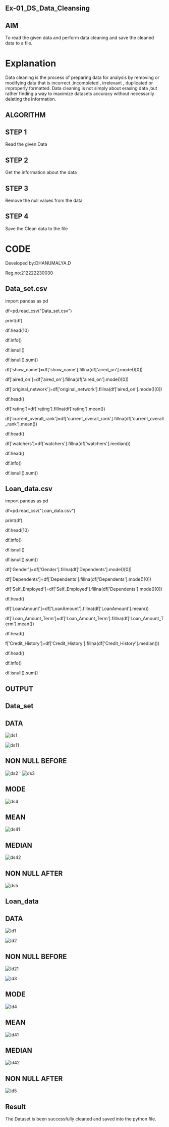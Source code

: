 ## Ex-01_DS_Data_Cleansing

## AIM

To read the given data and perform data cleaning and save the cleaned data to a file.

# Explanation

Data cleaning is the process of preparing data for analysis by removing or modifying data that is incorrect ,incompleted , irrelevant , duplicated or improperly formatted. Data cleaning is not simply about erasing data ,but rather finding a way to maximize datasets accuracy without necessarily deleting the information.

## ALGORITHM

## STEP 1

Read the given Data

## STEP 2

Get the information about the data

## STEP 3

Remove the null values from the data

## STEP 4

Save the Clean data to the file

# CODE
Developed by:DHANUMALYA.D

Reg.no:212222230030

## Data_set.csv

import pandas as pd

df=pd.read_csv("Data_set.csv")

print(df)

df.head(10)



df.info()


df.isnull()


df.isnull().sum()


df['show_name']=df['show_name'].fillna(df['aired_on'].mode()[0])

df['aired_on']=df['aired_on'].fillna(df['aired_on'].mode()[0])

df['original_network']=df['original_network'].fillna(df['aired_on'].mode()[0])

df.head()


df['rating']=df['rating'].fillna(df['rating'].mean())

df['current_overall_rank']=df['current_overall_rank'].fillna(df['current_overall_rank'].mean())

df.head()


df['watchers']=df['watchers'].fillna(df['watchers'].median())

df.head()


df.info()


df.isnull().sum()

## Loan_data.csv

import pandas as pd

df=pd.read_csv("Loan_data.csv")

print(df)

df.head(10)


df.info()


df.isnull()


df.isnull().sum()


df['Gender']=df['Gender'].fillna(df['Dependents'].mode()[0])

df['Dependents']=df['Dependents'].fillna(df['Dependents'].mode()[0])

df['Self_Employed']=df['Self_Employed'].fillna(df['Dependents'].mode()[0])

df.head()


df['LoanAmount']=df['LoanAmount'].fillna(df['LoanAmount'].mean())

df['Loan_Amount_Term']=df['Loan_Amount_Term'].fillna(df['Loan_Amount_Term'].mean())

df.head()


f['Credit_History']=df['Credit_History'].fillna(df['Credit_History'].median())

df.head()


df.info()


df.isnull().sum()

## OUTPUT

## Data_set

## DATA

![ds1](https://user-images.githubusercontent.com/119218812/226126515-4fcdf161-26cc-4b00-95d0-7b5d80cd9a33.png)

![ds11](https://user-images.githubusercontent.com/119218812/226126974-27308211-b658-4175-a483-28148c7758c2.png)

## NON NULL BEFORE

![ds2](https://user-images.githubusercontent.com/119218812/226126522-f624a852-a838-47b4-be63-540d7ad2f059.png)
'
![ds3](https://user-images.githubusercontent.com/119218812/226126724-1bc41ff8-242d-49be-a4c4-d40d1ccb0768.png)

## MODE

![ds4](https://user-images.githubusercontent.com/119218812/226126728-7738d203-d017-4d8a-a798-a4630ade3537.png)

## MEAN

![ds41](https://user-images.githubusercontent.com/119218812/226126741-fb7b0ddd-8e29-49b2-8b3a-386f6b3d4063.png)

## MEDIAN

![ds42](https://user-images.githubusercontent.com/119218812/226126748-f241c460-c4de-4998-8408-7165958953a4.png)

## NON NULL AFTER

![ds5](https://user-images.githubusercontent.com/119218812/226126754-4e3affbc-b18a-4326-aee4-823ad2eb750b.png)


## Loan_data

## DATA

![ld1](https://user-images.githubusercontent.com/119218812/226126582-a6855481-06ce-43aa-99be-1527c1f11ae9.png)

![ld2](https://user-images.githubusercontent.com/119218812/226126591-054df89c-d5c7-4c16-b6b0-98cbbb21fb0a.png)

## NON NULL BEFORE

![ld21](https://user-images.githubusercontent.com/119218812/226126598-d782752a-26ca-47cc-8afb-a0497487a710.png)

![ld3](https://user-images.githubusercontent.com/119218812/226126605-07591a6c-fb68-4920-b990-c4e80bf61653.png)

## MODE

![ld4](https://user-images.githubusercontent.com/119218812/226126618-1608d14a-6b06-4f97-bd25-f3b439112e24.png)

## MEAN

![ld41](https://user-images.githubusercontent.com/119218812/226126625-3497be2e-a69d-4bd9-be2a-4ecfa027008c.png)

## MEDIAN

![ld42](https://user-images.githubusercontent.com/119218812/226126628-7f12c100-96fe-4e50-8039-281dc051b691.png)

## NON NULL AFTER

![ld5](https://user-images.githubusercontent.com/119218812/226126644-09492b12-29e1-4b2e-9596-ed6acbb6ab72.png)


## Result
The Dataset is been successfully cleaned and saved into the python file.
